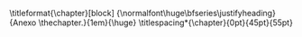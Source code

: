 
\titleformat{\chapter}[block]
  {\normalfont\huge\bfseries\justifyheading}{Anexo \thechapter.}{1em}{\huge}
  \titlespacing*{\chapter}{0pt}{45pt}{55pt}
